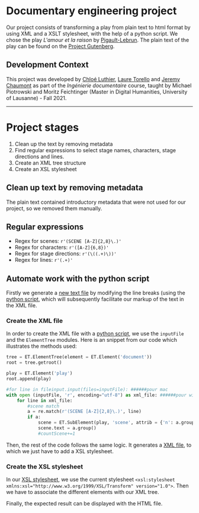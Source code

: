 # Documentary engineering project
Our project consists of transforming a play from plain text to html format by using XML and a XSLT stylesheet, with the help of a python script. We chose the play _L'amour et la raison_ by [Pigault-Lebrun](https://fr.wikipedia.org/wiki/Pigault-Lebrun). The plain text of the play can be found on the [Project Gutenberg](https://www.gutenberg.org/ebooks/26810).


## Development Context
This project was developed by [Chloé Luthier](https://github.com/cluthier), [Laure Torello](https://github.com/ltorello) and [Jeremy Chaumont](https://github.com/jerchaumont) as part of the _Ingénierie documentaire_ course, taught by Michael Piotrowski and Moritz Feichtinger (Master in Digital Humanities, University of Lausanne) - Fall 2021.

---

# Project stages
1. Clean up the text by removing metadata
2. Find regular expressions to select stage names, characters,
stage directions and lines.
3. Create an XML tree structure
4. Create an XSL stylesheet

## Clean up text by removing metadata
The plain text contained introductory metadata that were not used for our project,
so we removed them manually.

## Regular expressions
- Regex for scenes: `r'(SCENE [A-Z]{2,8}\.)'`
- Regex for characters: `r'([A-Z]{6,8})'`
- Regex for stage directions: `r'(\((.+)\))'`
- Regex for lines: `r'(.+)'`

## Automate work with the python script
Firstly we generate a [new text file](project_play/new_file.txt) by modifying the line breaks (using the [python script](project_play/myscript1.py), which will subsequently facilitate our markup of the text in the XML file.
### Create the XML file
In order to create the XML file with a [python script](project_play/myscript1.py), we use the `inputFile` and the `ElementTree` modules. Here is an snippet from our code which illustrates the methods used:
```python
tree = ET.ElementTree(element = ET.Element('document'))
root = tree.getroot()

play = ET.Element('play')
root.append(play)

#for line in fileinput.input(files=inputFile): ######pour mac
with open (inputFile, 'r', encoding="utf-8") as xml_file: ######pour windows
    for line in xml_file:
        #scene match
        a = re.match(r'(SCENE [A-Z]{2,8}\.)', line)
        if a:
            scene = ET.SubElement(play, 'scene', attrib = {'n': a.group()})
            scene.text = a.group()
            #countScene+=1
```  
Then, the rest of the code follows the same logic. It generates a [XML file](project_play/xmlfile2.xml), to which we just have to add a XSL stylesheet.  

### Create the XSL stylesheet
In our [XSL stylesheet](project_play/stylesheet.xsl), we use the current stylesheet `<xsl:stylesheet xmlns:xsl="http://www.w3.org/1999/XSL/Transform" version="1.0">`. Then we have to associate the different elements with our XML tree. 

Finally, the expected result can be displayed with the HTML file.

